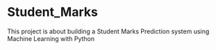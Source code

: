 # Student_Marks
This project is about building a Student Marks Prediction system using Machine Learning with Python
